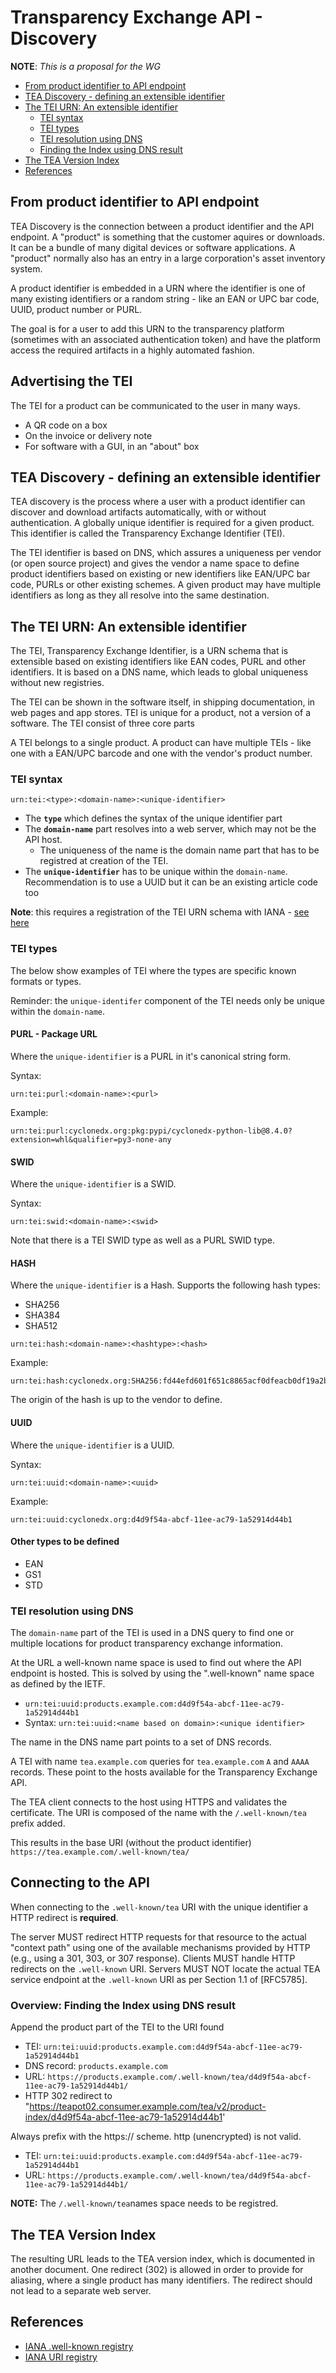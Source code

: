 # Transparency Exchange API - Discovery

**NOTE**: _This is a proposal for the WG_

- [From product identifier to API endpoint](#from-product-identifier-to-api-endpoint)
- [TEA Discovery - defining an extensible identifier](#tea-discovery---defining-an-extensible-identifier)
- [The TEI URN: An extensible identifier](#the-tei-urn-an-extensible-identifier)
  - [TEI syntax](#tei-syntax)
  - [TEI types](#tei-types)
  - [TEI resolution using DNS](#tei-resolution-using-dns)
  - [Finding the Index using DNS result](#finding-the-index-using-dns-result)
- [The TEA Version Index](#the-tea-version-index)
- [References](#references)

## From product identifier to API endpoint

TEA Discovery is the connection between a product identifier and the API
endpoint. A "product" is something that the customer aquires or downloads. It
can be a bundle of many digital devices or software applications. A "product"
normally also has an entry in a large corporation's asset inventory system.

A product identifier is embedded in a URN where the identifier is one of many
existing identifiers or a random string - like an EAN or UPC bar code, UUID,
product number or PURL.

The goal is for a user to add this URN to the transparency platform (sometimes
with an associated authentication token) and have the platform access the
required artifacts in a highly automated fashion.

## Advertising the TEI

The TEI for a product can be communicated to the user in many ways.

- A QR code on a box
- On the invoice or delivery note
- For software with a GUI, in an "about" box

## TEA Discovery - defining an extensible identifier

TEA discovery is the process where a user with a product identifier can discover
and download artifacts automatically, with or without authentication. A globally
unique identifier is required for a given product. This identifier is called the
Transparency Exchange Identifier (TEI).

The TEI identifier is based on DNS, which assures a uniqueness per vendor (or
open source project) and gives the vendor a name space to define product
identifiers based on existing or new identifiers like EAN/UPC bar code, PURLs or
other existing schemes. A given product may have multiple identifiers as long as
they all resolve into the same destination.

## The TEI URN: An extensible identifier

The TEI, Transparency Exchange Identifier, is a URN schema that is extensible
based on existing identifiers like EAN codes, PURL and other identifiers. It is
based on a DNS name, which leads to global uniqueness without new registries.

The TEI can be shown in the software itself, in shipping documentation, in web
pages and app stores. TEI is unique for a product, not a version of a software.
The TEI consist of three core parts

A TEI belongs to a single product. A product can have multiple TEIs - like one
with a EAN/UPC barcode and one with the vendor's product number.

### TEI syntax

```text
urn:tei:<type>:<domain-name>:<unique-identifier>
```

- The **`type`** which defines the syntax of the unique identifier part
- The **`domain-name`** part resolves into a web server, which may not be the
  API host.
  - The uniqueness of the name is the domain name part that has to be registred
    at creation of the TEI.
- The **`unique-identifier`** has to be unique within the `domain-name`.
  Recommendation is to use a UUID but it can be an existing article code too

**Note**: this requires a registration of the TEI URN schema with IANA -
[see here](https://github.com/CycloneDX/transparency-exchange-api/issues/18)

### TEI types

The below show examples of TEI where the types are specific known formats or
types.

Reminder: the `unique-identifer` component of the TEI needs only be unique
within the `domain-name`.

#### PURL - Package URL

Where the `unique-identifier` is a PURL in it's canonical string form.

Syntax:

```text
urn:tei:purl:<domain-name>:<purl>
```

Example:

```text
urn:tei:purl:cyclonedx.org:pkg:pypi/cyclonedx-python-lib@8.4.0?extension=whl&qualifier=py3-none-any
```

#### SWID

Where the `unique-identifier` is a SWID.

Syntax:

```text
urn:tei:swid:<domain-name>:<swid>
```

Note that there is a TEI SWID type as well as a PURL SWID type.

#### HASH

Where the `unique-identifier` is a Hash. Supports the following hash types:

- SHA256
- SHA384
- SHA512

```text
urn:tei:hash:<domain-name>:<hashtype>:<hash>
```

Example:

```text
urn:tei:hash:cyclonedx.org:SHA256:fd44efd601f651c8865acf0dfeacb0df19a2b50ec69ead0262096fd2f67197b9
```

The origin of the hash is up to the vendor to define.

#### UUID

Where the `unique-identifier` is a UUID.

Syntax:

```text
urn:tei:uuid:<domain-name>:<uuid>
```

Example:

```text
urn:tei:uuid:cyclonedx.org:d4d9f54a-abcf-11ee-ac79-1a52914d44b1
```

#### Other types to be defined

- EAN
- GS1
- STD

### TEI resolution using DNS

The `domain-name` part of the TEI is used in a DNS query to find one or multiple
locations for product transparency exchange information.

At the URL a well-known name space is used to find out where the API endpoint is
hosted. This is solved by using the ".well-known" name space as defined by the
IETF.

- `urn:tei:uuid:products.example.com:d4d9f54a-abcf-11ee-ac79-1a52914d44b1`
- Syntax: `urn:tei:uuid:<name based on domain>:<unique identifier>`

The name in the DNS name part points to a set of DNS records.

A TEI with name `tea.example.com` queries for `tea.example.com` `A` and `AAAA`
records. These point to the hosts available for the Transparency Exchange API.

The TEA client connects to the host using HTTPS and validates the certificate.
The URI is composed of the name with the `/.well-known/tea` prefix added.

This results in the base URI (without the product identifier)
`https://tea.example.com/.well-known/tea/`

## Connecting to the API

When connecting to the `.well-known/tea` URI with the unique identifier a HTTP
redirect is **required**.

The server MUST redirect HTTP requests for that resource to the actual "context
path" using one of the available mechanisms provided by HTTP (e.g., using a 301,
303, or 307 response). Clients MUST handle HTTP redirects on the `.well-known`
URI. Servers MUST NOT locate the actual TEA service endpoint at the
`.well-known` URI as per Section 1.1 of [RFC5785].

### Overview: Finding the Index using DNS result

Append the product part of the TEI to the URI found

- TEI: `urn:tei:uuid:products.example.com:d4d9f54a-abcf-11ee-ac79-1a52914d44b1`
- DNS record: `products.example.com`
- URL:
  `https://products.example.com/.well-known/tea/d4d9f54a-abcf-11ee-ac79-1a52914d44b1/`
- HTTP 302 redirect to
  "https://teapot02.consumer.example.com/tea/v2/product-index/d4d9f54a-abcf-11ee-ac79-1a52914d44b1'

Always prefix with the https:// scheme. http (unencrypted) is not valid.

- TEI: `urn:tei:uuid:products.example.com:d4d9f54a-abcf-11ee-ac79-1a52914d44b1`
- URL:
  `https://products.example.com/.well-known/tea/d4d9f54a-abcf-11ee-ac79-1a52914d44b1/`

**NOTE:** The `/.well-known/tea`names space needs to be registred.

## The TEA Version Index

The resulting URL leads to the TEA version index, which is documented in another
document. One redirect (302) is allowed in order to provide for aliasing, where
a single product has many identifiers. The redirect should not lead to a
separate web server.

## References

- [IANA .well-known registry](https://www.iana.org/assignments/well-known-uris/well-known-uris.xhtml)
- [IANA URI registry](https://www.iana.org/assignments/urn-namespaces/urn-namespaces.xhtml#urn-namespaces-1)
